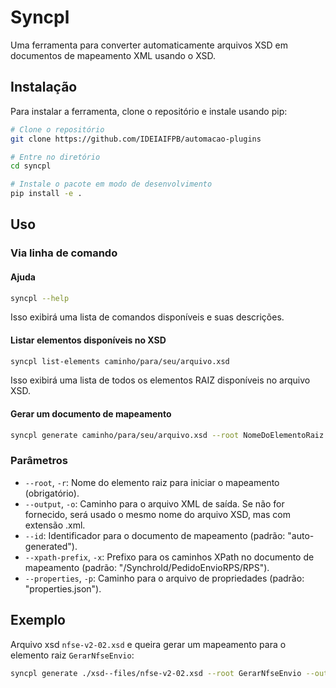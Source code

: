 # Syncpl

Uma ferramenta para converter automaticamente arquivos XSD em documentos de mapeamento XML usando o XSD.

## Instalação

Para instalar a ferramenta, clone o repositório e instale usando pip:

```bash
# Clone o repositório
git clone https://github.com/IDEIAIFPB/automacao-plugins

# Entre no diretório
cd syncpl

# Instale o pacote em modo de desenvolvimento
pip install -e .
```

## Uso

### Via linha de comando

#### Ajuda

```bash
syncpl --help
```
Isso exibirá uma lista de comandos disponíveis e suas descrições.

#### Listar elementos disponíveis no XSD

```bash
syncpl list-elements caminho/para/seu/arquivo.xsd
```
Isso exibirá uma lista de todos os elementos RAIZ disponíveis no arquivo XSD.

#### Gerar um documento de mapeamento

```bash
syncpl generate caminho/para/seu/arquivo.xsd --root NomeDoElementoRaiz --output saida.xml
```

### Parâmetros

- `--root`, `-r`: Nome do elemento raiz para iniciar o mapeamento (obrigatório).
- `--output`, `-o`: Caminho para o arquivo XML de saída. Se não for fornecido, será usado o mesmo nome do arquivo XSD, mas com extensão .xml.
- `--id`: Identificador para o documento de mapeamento (padrão: "auto-generated").
- `--xpath-prefix`, `-x`: Prefixo para os caminhos XPath no documento de mapeamento (padrão: "/SynchroId/PedidoEnvioRPS/RPS").
- `--properties`, `-p`: Caminho para o arquivo de propriedades (padrão: "properties.json"). 

## Exemplo

Arquivo xsd `nfse-v2-02.xsd` e queira gerar um mapeamento para o elemento raiz `GerarNfseEnvio`:

```bash
syncpl generate ./xsd--files/nfse-v2-02.xsd --root GerarNfseEnvio --output emissao-mapper.xml --properties properties.json
```